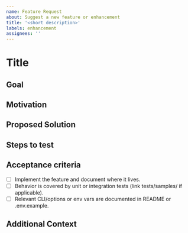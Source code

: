 ```yaml
---
name: Feature Request
about: Suggest a new feature or enhancement
title: '<short description>'
labels: enhancement
assignees: ''
---
```


# Title
<!-- feat(<component>): short summary (e.g. api, frontend, models) -->

## Goal
<!-- Describe the feature or enhancement you are proposing. -->

## Motivation
<!-- Explain why this feature is needed and what problem it solves. -->

## Proposed Solution
<!-- Describe how you would like to see this feature implemented. -->

## Steps to test
<!--
For instance, 

1. Command to run or steps (e.g., `python -m main --extractor=pdf`).
2. Sample inputs: `tests/samples/...`
3. Expected result: e.g., `combined_invoices.csv` contains canonical columns defined in schema.
-->

## Acceptance criteria
- [ ] Implement the feature and document where it lives.
- [ ] Behavior is covered by unit or integration tests (link tests/samples/ if applicable).
- [ ] Relevant CLI/options or env vars are documented in README or .env.example.

## Additional Context
<!-- Add any other context or information about the feature request here. -->

